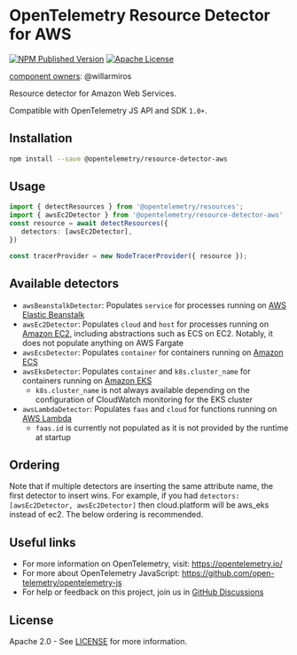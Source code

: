 # OpenTelemetry Resource Detector for AWS

[![NPM Published Version][npm-img]][npm-url]
[![Apache License][license-image]][license-image]

[component owners](https://github.com/open-telemetry/opentelemetry-js-contrib/blob/main/.github/component_owners.yml): @willarmiros

Resource detector for Amazon Web Services.

Compatible with OpenTelemetry JS API and SDK `1.0+`.

## Installation

```bash
npm install --save @opentelemetry/resource-detector-aws
```

## Usage

```typescript
import { detectResources } from '@opentelemetry/resources';
import { awsEc2Detector } from '@opentelemetry/resource-detector-aws'
const resource = await detectResources({
   detectors: [awsEc2Detector],
})

const tracerProvider = new NodeTracerProvider({ resource });
```

## Available detectors

- `awsBeanstalkDetector`: Populates `service` for processes running on [AWS Elastic Beanstalk](https://aws.amazon.com/elasticbeanstalk/)
- `awsEc2Detector`: Populates `cloud` and `host` for processes running on [Amazon EC2](https://aws.amazon.com/ec2/), including abstractions such as ECS on EC2. Notably, it does not populate anything on AWS Fargate
- `awsEcsDetector`: Populates `container` for containers running on [Amazon ECS](https://aws.amazon.com/ecs/)
- `awsEksDetector`: Populates `container` and `k8s.cluster_name` for containers running on [Amazon EKS](https://aws.amazon.com/eks/)
  - `k8s.cluster_name` is not always available depending on the configuration of CloudWatch monitoring for the EKS cluster
- `awsLambdaDetector`: Populates `faas` and `cloud` for functions running on [AWS Lambda](https://aws.amazon.com/lambda/)
  - `faas.id` is currently not populated as it is not provided by the runtime at startup

## Ordering

Note that if multiple detectors are inserting the same attribute name, the first detector to insert wins.
For example, if you had `detectors: [awsEc2Detector, awsEc2Detector]` then cloud.platform will be aws_eks instead of ec2. The below ordering is recommended.

## Useful links

- For more information on OpenTelemetry, visit: <https://opentelemetry.io/>
- For more about OpenTelemetry JavaScript: <https://github.com/open-telemetry/opentelemetry-js>
- For help or feedback on this project, join us in [GitHub Discussions][discussions-url]

## License

Apache 2.0 - See [LICENSE][license-url] for more information.

[discussions-url]: https://github.com/open-telemetry/opentelemetry-js/discussions
[license-url]: https://github.com/open-telemetry/opentelemetry-js-contrib/blob/main/LICENSE
[license-image]: https://img.shields.io/badge/license-Apache_2.0-green.svg?style=flat
[npm-url]: https://www.npmjs.com/package/@opentelemetry/resource-detector-aws
[npm-img]: https://badge.fury.io/js/%40opentelemetry%2Fresource-detector-aws.svg
